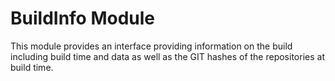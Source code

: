 # BuildInfo Module

This module provides an interface providing information on the build including build time and data as well as the GIT hashes of the repositories at build time.
